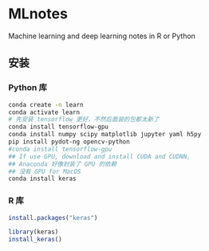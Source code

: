 # MLnotes

Machine learning and deep learning notes in R or Python

## 安装

### Python 库

```sh
conda create -n learn
conda activate learn
# 先安装 tensorflow 更好，不然后面装的包都太新了
conda install tensorflow-gpu
conda install numpy scipy matplotlib jupyter yaml h5py
pip install pydot-ng opencv-python
#conda install tensorflow-gpu
## If use GPU, download and install CUDA and CUDNN,
## Anaconda 好像封装了 GPU 的依赖
## 没有 GPU for MacOS 
conda install keras
```

### R 库


```r
install.packages("keras")

library(keras)
install_keras()
```